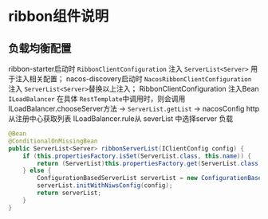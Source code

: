 # ribbon组件说明

## 负载均衡配置

ribbon-starter启动时 `RibbonClientConfiguration` 注入 `ServerList<Server>` 用于注入相关配置；
nacos-discovery启动时 `NacosRibbonClientConfiguration` 注入 `ServerList<Server>`替换以上注入；
RibbonClientConfiguration 注入Bean `ILoadBalancer`
在具体 `RestTemplate`中调用时，则会调用 ILoadBalancer.chooseServer方法 -> `ServerList.getList` -> nacosConfig http从注册中心获取列表
ILoadBalancer.rule从 severList 中选择server 负载

```java
@Bean
@ConditionalOnMissingBean
public ServerList<Server> ribbonServerList(IClientConfig config) {
    if (this.propertiesFactory.isSet(ServerList.class, this.name)) {
        return (ServerList)this.propertiesFactory.get(ServerList.class, config, this.name);
    } else {
        ConfigurationBasedServerList serverList = new ConfigurationBasedServerList();
        serverList.initWithNiwsConfig(config);
        return serverList;
    }
}
```
